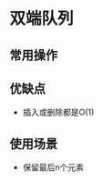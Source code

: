 <!--
 * @Author       : Scallions
 * @Date         : 2020-03-22 19:38:44
 * @LastEditors  : Scallions
 * @LastEditTime : 2020-03-22 19:40:11
 * @FilePath     : /algorithm-ex/structure/queue/deque/deque.md
 * @Description  : 
 -->

 # 双端队列

 ## 常用操作

 ## 优缺点

 - 插入或删除都是O(1)

 ## 使用场景

 - 保留最后n个元素
